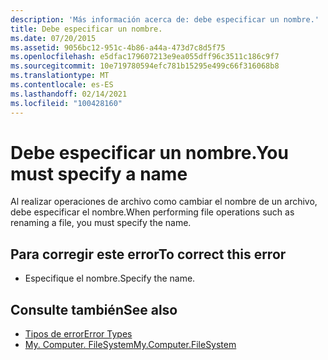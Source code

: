 ```yaml
---
description: 'Más información acerca de: debe especificar un nombre.'
title: Debe especificar un nombre.
ms.date: 07/20/2015
ms.assetid: 9056bc12-951c-4b86-a44a-473d7c8d5f75
ms.openlocfilehash: e5dfac179607213e9ea055dff96c3511c186c9f7
ms.sourcegitcommit: 10e719780594efc781b15295e499c66f316068b8
ms.translationtype: MT
ms.contentlocale: es-ES
ms.lasthandoff: 02/14/2021
ms.locfileid: "100428160"
---
```

# <a name="you-must-specify-a-name"></a><span data-ttu-id="a9917-103">Debe especificar un nombre.</span><span class="sxs-lookup"><span data-stu-id="a9917-103">You must specify a name</span></span>

<span data-ttu-id="a9917-104">Al realizar operaciones de archivo como cambiar el nombre de un archivo, debe especificar el nombre.</span><span class="sxs-lookup"><span data-stu-id="a9917-104">When performing file operations such as renaming a file, you must specify the name.</span></span>  
  
## <a name="to-correct-this-error"></a><span data-ttu-id="a9917-105">Para corregir este error</span><span class="sxs-lookup"><span data-stu-id="a9917-105">To correct this error</span></span>  
  
- <span data-ttu-id="a9917-106">Especifique el nombre.</span><span class="sxs-lookup"><span data-stu-id="a9917-106">Specify the name.</span></span>  
  
## <a name="see-also"></a><span data-ttu-id="a9917-107">Consulte también</span><span class="sxs-lookup"><span data-stu-id="a9917-107">See also</span></span>

- [<span data-ttu-id="a9917-108">Tipos de error</span><span class="sxs-lookup"><span data-stu-id="a9917-108">Error Types</span></span>](../programming-guide/language-features/error-types.md)
- [<span data-ttu-id="a9917-109">My. Computer. FileSystem</span><span class="sxs-lookup"><span data-stu-id="a9917-109">My.Computer.FileSystem</span></span>](xref:Microsoft.VisualBasic.FileIO.FileSystem)
